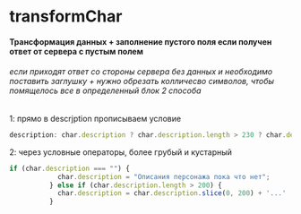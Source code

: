 # transformChar
#### Трансформация данных + заполнение пустого поля если получен ответ от сервера с пустым полем

###### если приходят ответ со стороны сервера без данных и необходимо поставить заглушку + нужно обрезать колличесво символов, чтобы помящелось все в определенный блок 2 способа

1: прямо в descrjption прописываем условие
```javascript
description: char.description ? char.description.length > 230 ? char.description.slice(0, 200) + '...' : char.description : 'No description',
```
2: через условные операторы, более грубый и кустарный
```javascript
if (char.description === "") {
            char.description = "Описания персонажа пока что нет";
          } else if (char.description.length > 200) {
            char.description = char.description.slice(0, 200) + '...'
          }
 ```

